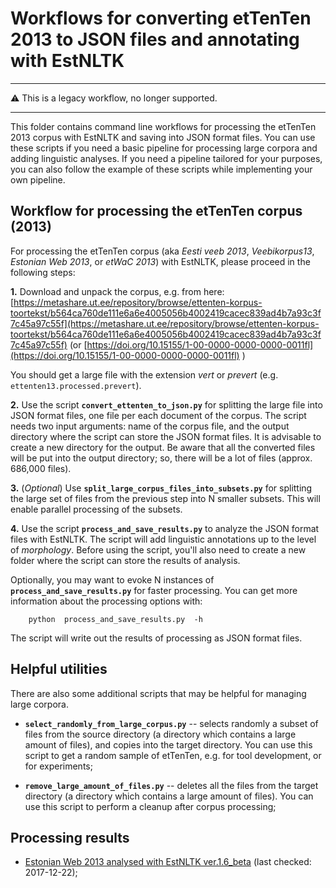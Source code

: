 # Workflows for converting etTenTen 2013 to JSON files and annotating with EstNLTK

---

⚠️ This is a legacy workflow, no longer supported.

---

This folder contains command line workflows for processing the etTenTen 2013 corpus with EstNLTK and saving into JSON format files.
You can use these scripts if you need a basic pipeline for processing large corpora and adding linguistic analyses. 
If you need a pipeline tailored for your purposes, you can also follow the example of these scripts while implementing your own pipeline.

## Workflow for processing the etTenTen corpus (2013)

For processing the etTenTen corpus (aka _Eesti veeb 2013_, _Veebikorpus13_, _Estonian Web 2013_, or _etWaC 2013_) with EstNLTK, please proceed in the following steps:

**1.** Download and unpack the corpus, e.g. from here: [https://metashare.ut.ee/repository/browse/ettenten-korpus-toortekst/b564ca760de111e6a6e4005056b4002419cacec839ad4b7a93c3f7c45a97c55f](https://metashare.ut.ee/repository/browse/ettenten-korpus-toortekst/b564ca760de111e6a6e4005056b4002419cacec839ad4b7a93c3f7c45a97c55f) (or [https://doi.org/10.15155/1-00-0000-0000-0000-0011fl](https://doi.org/10.15155/1-00-0000-0000-0000-0011fl) )

You should get a large file with the extension _vert_ or _prevert_ (e.g. `ettenten13.processed.prevert`).
 
**2.** Use the script **`convert_ettenten_to_json.py`** for splitting the large file into JSON format files, one file per each document of the corpus. The script needs two input arguments: name of the corpus file, and the output directory where the script can store the JSON format files. It is advisable to create a new directory for the output. Be aware that all the converted files will be put into the output directory; so, there will be a lot of files (approx. 686,000 files).

**3.** (_Optional_) Use **`split_large_corpus_files_into_subsets.py`** for splitting the large set of files from the previous step into N smaller subsets. This will enable parallel processing of the subsets.

**4.** Use the script **`process_and_save_results.py`** to analyze the JSON format files with EstNLTK. The script will add linguistic annotations up to the level of _morphology_. Before using the script, you'll also need to create a new folder where the script can store the results of analysis. 

   Optionally, you may want to evoke N instances of **`process_and_save_results.py`** for faster processing. You can get more information about the processing options with:

        python  process_and_save_results.py  -h

   The script will write out the results of processing as JSON format files.

## Helpful utilities

There are also some additional scripts that may be helpful for managing large corpora.

 * **`select_randomly_from_large_corpus.py`** -- selects randomly a subset of files from the source directory (a directory which contains a large amount of files), and copies into the target directory. You can use this script to get a random sample of etTenTen, e.g. for tool development, or for experiments;

 *  **`remove_large_amount_of_files.py`** -- deletes all the files from the target directory (a directory which contains a large amount of files). You can use this script to perform a cleanup after corpus processing;


## Processing results

 * [Estonian Web 2013 analysed with EstNLTK ver.1.6_beta](https://metashare.ut.ee/repository/browse/veebikorpus13-korpus-analuusitud-estnltk-v16b-abil/bfd3d46a38dd11e8a6e4005056b4002403878274d5ac4a488f0b5aea5a1d8015/) (last checked: 2017-12-22);